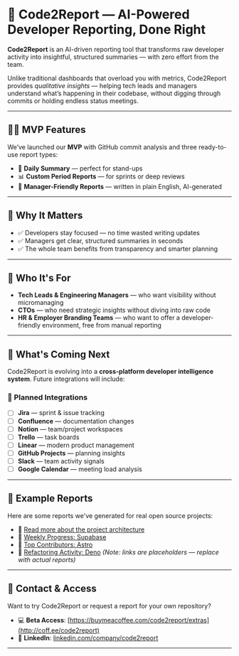 
# 🚀 Code2Report — AI-Powered Developer Reporting, Done Right

**Code2Report** is an AI-driven reporting tool that transforms raw developer activity into insightful, structured summaries — with zero effort from the team.

Unlike traditional dashboards that overload you with metrics, Code2Report provides *qualitative insights* — helping tech leads and managers understand what’s happening in their codebase, without digging through commits or holding endless status meetings.

---

## 👨‍💻 MVP Features

We’ve launched our **MVP** with GitHub commit analysis and three ready-to-use report types:

* 📅 **Daily Summary** — perfect for stand-ups
* 📊 **Custom Period Reports** — for sprints or deep reviews
* 📄 **Manager-Friendly Reports** — written in plain English, AI-generated

---

## 🧠 Why It Matters

* ✅ Developers stay focused — no time wasted writing updates
* ✅ Managers get clear, structured summaries in seconds
* ✅ The whole team benefits from transparency and smarter planning

---

## 🎯 Who It's For

* **Tech Leads & Engineering Managers** — who want visibility without micromanaging
* **CTOs** — who need strategic insights without diving into raw code
* **HR & Employer Branding Teams** — who want to offer a developer-friendly environment, free from manual reporting

---

## 🔭 What's Coming Next

Code2Report is evolving into a **cross-platform developer intelligence system**. Future integrations will include:

### 🔌 Planned Integrations

* [ ] **Jira** — sprint & issue tracking
* [ ] **Confluence** — documentation changes
* [ ] **Notion** — team/project workspaces
* [ ] **Trello** — task boards
* [ ] **Linear** — modern product management
* [ ] **GitHub Projects** — planning insights
* [ ] **Slack** — team activity signals
* [ ] **Google Calendar** — meeting load analysis

---

## 📁 Example Reports

Here are some reports we've generated for real open source projects:

* 🔗 [Read more about the project architecture](reports/test.md)
* 🔗 [Weekly Progress: Supabase](https://example.com/report/supabase-weekly)
* 🔗 [Top Contributors: Astro](https://example.com/report/astro-contributors)
* 🔗 [Refactoring Activity: Deno](https://example.com/report/deno-refactor)
  *(Note: links are placeholders — replace with actual reports)*

---

## 🤝 Contact & Access

Want to try Code2Report or request a report for your own repository?

* 💻 **Beta Access**: [https://buymeacoffee.com/code2report/extras](http://coff.ee/code2report)
* 💼 **LinkedIn**: [linkedin.com/company/code2report](https://linkedin.com/company/code2report)

---

